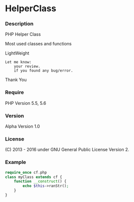 # HelperClass

### Description
PHP Helper Class

Most used classes and functions

LightWeight

    Let me know:
        your review.
        if you found any bug/error.

Thank You

### Require
PHP Version 5.5, 5.6

### Version 
Alpha Version 1.0

### License
(C) 2013 - 2016
under GNU General Public License Version 2.

### Example
```php
require_once cf.php
class myClass extends cf {
    function __construct() {
        echo $this->ranStr();
    }
}
```